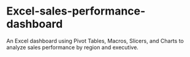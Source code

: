 # Excel-sales-performance-dashboard
An Excel dashboard using Pivot Tables, Macros, Slicers, and Charts to analyze sales performance by region and executive.

